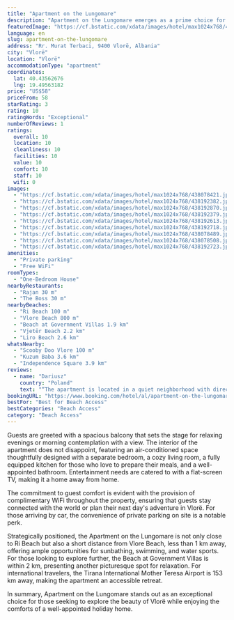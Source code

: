 ```yaml
---
title: "Apartment on the Lungomare"
description: "Apartment on the Lungomare emerges as a prime choice for travelers seeking a serene getaway in Vlorë, offering a perfect blend of comfort and convenience."
featuredImage: "https://cf.bstatic.com/xdata/images/hotel/max1024x768/438078421.jpg?k=10598a73cb571d4082d43d224e186e5d4a5f1cda71b767325e3a598d42a8a2af&o=&hp=1"
language: en
slug: apartment-on-the-lungomare
address: "Rr. Murat Terbaci, 9400 Vlorë, Albania"
city: "Vlorë"
location: "Vlorë"
accommodationType: "apartment"
coordinates:
  lat: 40.43562676
  lng: 19.49563182
price: "US$58"
priceFrom: 58
starRating: 3
rating: 10
ratingWords: "Exceptional"
numberOfReviews: 1
ratings:
  overall: 10
  location: 10
  cleanliness: 10
  facilities: 10
  value: 10
  comfort: 10
  staff: 10
  wifi: 0
images:
  - "https://cf.bstatic.com/xdata/images/hotel/max1024x768/438078421.jpg?k=10598a73cb571d4082d43d224e186e5d4a5f1cda71b767325e3a598d42a8a2af&o=&hp=1"
  - "https://cf.bstatic.com/xdata/images/hotel/max1024x768/438192382.jpg?k=c26d28cd7b8b9a48d8ce52ca280477d5c0d9a70d7b1d1de9e6692a5113264d6e&o=&hp=1"
  - "https://cf.bstatic.com/xdata/images/hotel/max1024x768/438192870.jpg?k=714289a8542c6c6d1fd087b0a64158af18eb55331c14de38f74252ec9f9ffc85&o=&hp=1"
  - "https://cf.bstatic.com/xdata/images/hotel/max1024x768/438192379.jpg?k=86d0b3414ef25cca668b9e12b66bb09233714d55ec894ffdc4d3b3cd242f2f7e&o=&hp=1"
  - "https://cf.bstatic.com/xdata/images/hotel/max1024x768/438192613.jpg?k=8f66e58b08114bbb962aa396c6fce82f6d03af34de9f03162d72f7ff8dfa92ab&o=&hp=1"
  - "https://cf.bstatic.com/xdata/images/hotel/max1024x768/438192718.jpg?k=d23da5a182d582aa8b7d61a424d670b83994020836817c1c3523991e2934283a&o=&hp=1"
  - "https://cf.bstatic.com/xdata/images/hotel/max1024x768/438078489.jpg?k=d2a9c48b49eb1d96e9d831ec12c2cc2ebd410e6fedc087c00fe21d3efa92091c&o=&hp=1"
  - "https://cf.bstatic.com/xdata/images/hotel/max1024x768/438078508.jpg?k=f5eaf0b78f743884142b42ec1e9f8fa147d98f449026380b426575a7b642288b&o=&hp=1"
  - "https://cf.bstatic.com/xdata/images/hotel/max1024x768/438192723.jpg?k=cedd99cf53aa06449312608d09272f0c636aac5259fe93450920848d735348b3&o=&hp=1"
amenities:
  - "Private parking"
  - "Free WiFi"
roomTypes:
  - "One-Bedroom House"
nearbyRestaurants:
  - "Rajan 30 m"
  - "The Boss 30 m"
nearbyBeaches:
  - "Ri Beach 100 m"
  - "Vlore Beach 800 m"
  - "Beach at Government Villas 1.9 km"
  - "Vjetër Beach 2.2 km"
  - "Liro Beach 2.6 km"
whatsNearby:
  - "Scooby Doo Vlore 100 m"
  - "Kuzum Baba 3.6 km"
  - "Independence Square 3.9 km"
reviews:
  - name: "Dariusz"
    country: "Poland"
    text: "“The apartment is located in a quiet neighborhood with direct access to the beach (just cross the street). There is a free parking lot nearby and we found a parking space without any problems. The apartment is equipped with everything you need....”"
bookingURL: "https://www.booking.com/hotel/al/apartment-on-the-lungomare.en-gb.html?aid=8035640"
bestFor: "Best for Beach Access"
bestCategories: "Beach Access"
category: "Beach Access"
---
```


Guests are greeted with a spacious balcony that sets the stage for relaxing evenings or morning contemplation with a view. The interior of the apartment does not disappoint, featuring an air-conditioned space thoughtfully designed with a separate bedroom, a cozy living room, a fully equipped kitchen for those who love to prepare their meals, and a well-appointed bathroom. Entertainment needs are catered to with a flat-screen TV, making it a home away from home.

The commitment to guest comfort is evident with the provision of complimentary WiFi throughout the property, ensuring that guests stay connected with the world or plan their next day's adventure in Vlorë. For those arriving by car, the convenience of private parking on site is a notable perk.

Strategically positioned, the Apartment on the Lungomare is not only close to Ri Beach but also a short distance from Vlore Beach, less than 1 km away, offering ample opportunities for sunbathing, swimming, and water sports. For those looking to explore further, the Beach at Government Villas is within 2 km, presenting another picturesque spot for relaxation. For international travelers, the Tirana International Mother Teresa Airport is 153 km away, making the apartment an accessible retreat.

In summary, Apartment on the Lungomare stands out as an exceptional choice for those seeking to explore the beauty of Vlorë while enjoying the comforts of a well-appointed holiday home.